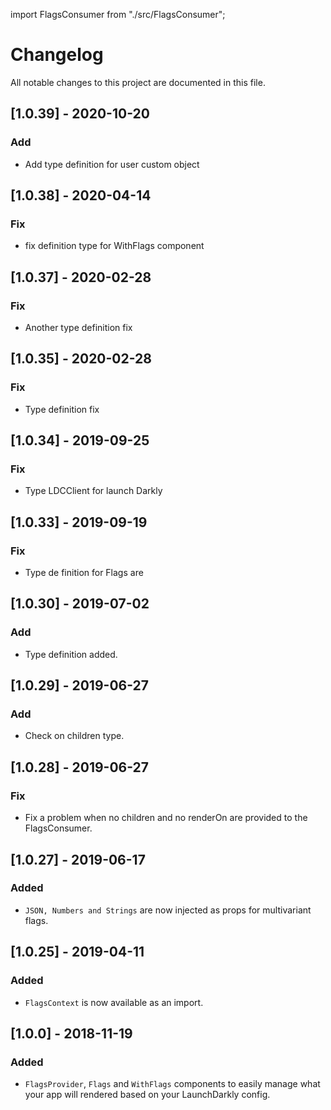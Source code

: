 import FlagsConsumer from "./src/FlagsConsumer";

# Changelog
All notable changes to this project are documented in this file.

## [1.0.39] - 2020-10-20
### Add
- Add type definition for user custom object

## [1.0.38] - 2020-04-14
### Fix
- fix definition type for WithFlags component

## [1.0.37] - 2020-02-28
### Fix
- Another type definition fix

## [1.0.35] - 2020-02-28
### Fix
- Type definition fix

## [1.0.34] - 2019-09-25
### Fix
- Type LDCClient for launch Darkly

## [1.0.33] - 2019-09-19
### Fix
- Type de finition for Flags are

## [1.0.30] - 2019-07-02
### Add
- Type definition added.

## [1.0.29] - 2019-06-27
### Add
- Check on children type.

## [1.0.28] - 2019-06-27
### Fix
- Fix a problem when no children and no renderOn are provided to the FlagsConsumer.

## [1.0.27] - 2019-06-17
### Added
- `JSON, Numbers and Strings` are now injected as props for multivariant flags.

## [1.0.25] - 2019-04-11
### Added
- `FlagsContext` is now available as an import.

## [1.0.0] - 2018-11-19
### Added
- `FlagsProvider`, `Flags` and `WithFlags` components to easily manage what your app will rendered based on your LaunchDarkly config.


